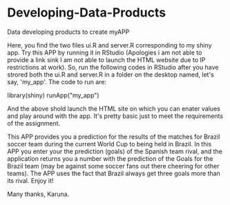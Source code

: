 Developing-Data-Products
========================
Data developing products to create myAPP

Here, you find the two files ui.R and server.R corresponding to my shiny app. Try this APP by running it in RStudio (Apologies i am not able to provide a link sink I am not able to launch the HTML website due to IP restrictions at work). So, run the following codes in RStudio after you have strored both the ui.R and server.R in a folder on the desktop named, let's say, 'my_app'. The code to run are:

library(shiny)
runApp("my_app")

And the above shold launch the HTML site on which you can enater values and play around with the app. It's pretty basic just to meet the requirements of the assignment.

This APP provides you a prediction for the results of the matches for Brazil soccer team during the current World Cup to 
being held in Brazil. In this APP you enter your the prediction (goals) of the Spanish team rival, and the application 
returns you a number with the prediction of the Goals for the Brazil team (may be against some soccer fans out there 
cheering for other teams). The APP uses the fact that Brazil always get three goals more than its rival. Enjoy it!

Many thanks,
Karuna.
